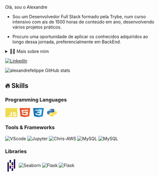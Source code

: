 <!-- Presentation -->
<p>
  Olá, sou o Alexandre

  - Sou um Desenvolvedor Full Stack formado pela Trybe, num curso intensivo com ais de 1500 horas de conteúdo em ano, desenvolvendo vários projetos práticos.

  - Procuro uma oportunidade de aplicar os conhecidos adquiridos ao longo dessa jornada, preferencialmente em BackEnd.
</p>

<!-- Dropdown -->
<details>
  <summary>👨‍💻 Mais sobre mim</summary>

  - Estou em transição de carreira, tenho mais de 20 anos de mercado, trabalhei a maioria desse tempo em empresas de engenharia, no departamento de planejamento (muito trabalho com dados).

  - Hoje estou revisando meus projetos concluídos e revendo meus estudos.

  - Gosto de estar com a família, cozinhar e comer bem e de estudar.
</details>

<!-- Links -->
[![LinkedIn](https://img.shields.io/badge/LinkedIn-0077B5?style=for-the-badge&logo=linkedin&logoColor=white)](https://www.linkedin.com/in/alexandremfelippe/)

<!-- GithubStats -->
![alexandrefelippe GitHub stats](https://github-readme-stats.vercel.app/api?username=alexandrefelippe&show_icons=true&theme=dark)

## 🔥 Skills
<!-- Skills: Programming Languages -->
  <div style="flex-basis: 48%;">
    <h3>Programming Languages</h3>
    <img align="center" alt="Js" height="30" width="40" src="https://raw.githubusercontent.com/devicons/devicon/master/icons/javascript/javascript-plain.svg">
    <img align="center" alt="HTML" height="30" width="40" src="https://raw.githubusercontent.com/devicons/devicon/master/icons/html5/html5-original.svg">
    <img align="center" alt="CSS" height="30" width="40" src="https://raw.githubusercontent.com/devicons/devicon/master/icons/css3/css3-original.svg">
    <img align="center" alt="Python" height="30" width="40" src="https://raw.githubusercontent.com/devicons/devicon/master/icons/python/python-original.svg">
  </div>
  
  <!-- Skills: Tools & Frameworks -->
  <div style="flex-basis: 48%;">
    <h3>Tools & Frameworks</h3>
    <img align="center" alt="VScode" height="30" width="40" src="https://cdn.jsdelivr.net/gh/devicons/devicon/icons/vscode/vscode-original.svg">
    <img align="center" alt="Jupyter" height="30" width="40" src="https://img.shields.io/badge/React-20232A">
    <img align="center" alt="Chris-AWS" height="30" width="40" src="https://cdn.jsdelivr.net/gh/devicons/devicon/icons/git/git-original.svg">
    <img align="center" alt="MySQL" height="30" width="40" src="https://img.shields.io/badge/MySQL-00000F">
    <img align="center" alt="MySQL" height="30" width="40" src="https://img.shields.io/badge/MongoDB-4EA94B?">
  </div>
  
  <!-- Skills: Libraries -->
  <div style="flex-basis: 48%;">
    <h3>Libraries</h3>
    <img align="center" alt="Pandas" src="https://raw.githubusercontent.com/devicons/devicon/2ae2a900d2f041da66e950e4d48052658d850630/icons/pandas/pandas-original.svg" width="40" height="40"/>
    <img align="center" alt="Seaborn" src="https://img.shields.io/badge/Django-092E20" width="40" height="40"/>
    <img align="center" alt="Flask" src="https://img.shields.io/badge/Flask-000000" width="40" height="40"/>
    <img align="center" alt="Flask" src="https://github.com/pytest-dev/design/blob/081f06cd2d6cd742e68f593560a2e8c1802feb7c/pytest_logo/pytest_logo.svg" width="40" height="40"/>
  </div>
